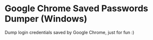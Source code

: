 # Google Chrome Saved Passwords Dumper (Windows)

Dump login credentials saved by Google Chrome, just for fun :)

